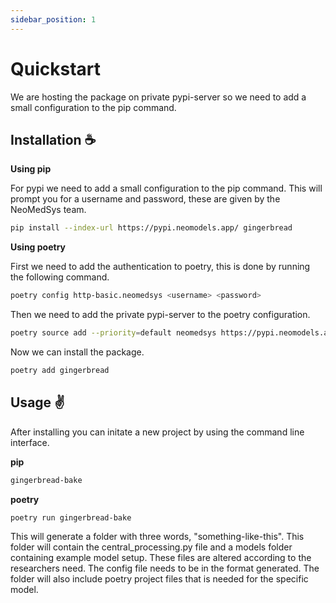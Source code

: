```yaml
---
sidebar_position: 1
---
```


# Quickstart

We are hosting the package on private pypi-server so we need to add a small configuration to the pip command.

## Installation ☕

**Using pip**

For pypi we need to add a small configuration to the pip command. This will prompt you for a username and password, these are given by the NeoMedSys team.

```bash title="~bash"
pip install --index-url https://pypi.neomodels.app/ gingerbread
```

**Using poetry**

First we need to add the authentication to poetry, this is done by running the following command.

```bash title="~bash"
poetry config http-basic.neomedsys <username> <password>
```

Then we need to add the private pypi-server to the poetry configuration.

```bash title="~bash"
poetry source add --priority=default neomedsys https://pypi.neomodels.app
```

Now we can install the package.

```bash title="~bash"
poetry add gingerbread
```

## Usage ✌

After installing you can initate a new project by using the command line interface.

**pip**
```bash title="~bash"
gingerbread-bake
```

**poetry**
```bash title="~bash"
poetry run gingerbread-bake
```

This will generate a folder with three words, "something-like-this". This folder will contain the central_processing.py file and a models folder containing example model setup. These files are altered according to the researchers need. The config file needs to be in the format generated. The folder will also include poetry project files that is needed for the specific model.